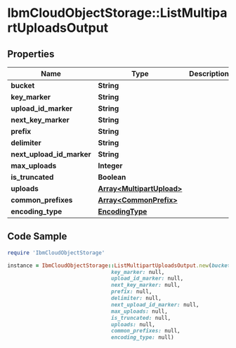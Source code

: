 # IbmCloudObjectStorage::ListMultipartUploadsOutput

## Properties

Name | Type | Description | Notes
------------ | ------------- | ------------- | -------------
**bucket** | **String** |  | [optional] 
**key_marker** | **String** |  | [optional] 
**upload_id_marker** | **String** |  | [optional] 
**next_key_marker** | **String** |  | [optional] 
**prefix** | **String** |  | [optional] 
**delimiter** | **String** |  | [optional] 
**next_upload_id_marker** | **String** |  | [optional] 
**max_uploads** | **Integer** |  | [optional] 
**is_truncated** | **Boolean** |  | [optional] 
**uploads** | [**Array&lt;MultipartUpload&gt;**](MultipartUpload.md) |  | [optional] 
**common_prefixes** | [**Array&lt;CommonPrefix&gt;**](CommonPrefix.md) |  | [optional] 
**encoding_type** | [**EncodingType**](EncodingType.md) |  | [optional] 

## Code Sample

```ruby
require 'IbmCloudObjectStorage'

instance = IbmCloudObjectStorage::ListMultipartUploadsOutput.new(bucket: null,
                                 key_marker: null,
                                 upload_id_marker: null,
                                 next_key_marker: null,
                                 prefix: null,
                                 delimiter: null,
                                 next_upload_id_marker: null,
                                 max_uploads: null,
                                 is_truncated: null,
                                 uploads: null,
                                 common_prefixes: null,
                                 encoding_type: null)
```



